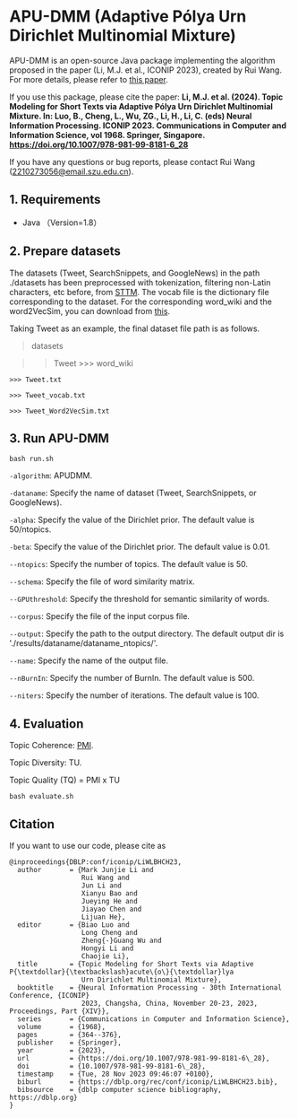 # APU-DMM (Adaptive Pólya Urn Dirichlet Multinomial Mixture)
APU-DMM is an open-source Java package implementing the algorithm proposed in the paper (Li, M.J. et al., ICONIP 2023), created by Rui Wang. For more details, please refer to [this paper](https://link.springer.com/chapter/10.1007/978-981-99-8181-6_28).

If you use this package, please cite the paper: **Li, M.J. et al. (2024). Topic Modeling for Short Texts via Adaptive Pólya Urn Dirichlet Multinomial Mixture. In: Luo, B., Cheng, L., Wu, ZG., Li, H., Li, C. (eds) Neural Information Processing. ICONIP 2023. Communications in Computer and Information Science, vol 1968. Springer, Singapore. https://doi.org/10.1007/978-981-99-8181-6_28**

If you have any questions or bug reports, please contact Rui Wang (2210273056@email.szu.edu.cn).

## 1. Requirements

- Java （Version=1.8）

## 2. Prepare datasets
The datasets (Tweet, SearchSnippets, and GoogleNews) in the path ./datasets has been preprocessed with tokenization, filtering non-Latin characters, etc before, from [STTM](https://github.com/qiang2100/STTM). The vocab file is the dictionary file corresponding to the dataset. For the corresponding word_wiki and the word2VecSim, you can download from [this](https://drive.google.com/drive/folders/1RhvgiD57TDy4Ea6ZsTAFubI7i7QlaPpD?usp=sharing). 

Taking Tweet as an example, the final dataset file path is as follows.

>datasets

>> Tweet
	>>> word_wiki
>> > 
	>>> Tweet.txt
>> > 
	>>> Tweet_vocab.txt
>> > 
	>>> Tweet_Word2VecSim.txt

## 3. Run APU-DMM
    bash run.sh

`-algorithm`: APUDMM.

`-dataname`: Specify the name of dataset (Tweet, SearchSnippets, or GoogleNews).

`-alpha`: Specify the value of the Dirichlet prior. The default value is 50/ntopics.

`-beta`: Specify the value of the Dirichlet prior. The default value is 0.01.

`--ntopics`: Specify the number of topics. The default value is 50.

`--schema`: Specify the file of word similarity matrix.

`--GPUthreshold`: Specify the threshold for semantic similarity of words.

`--corpus`: Specify the file of the input corpus file.

`--output`: Specify the path to the output directory. The default output dir is './results/dataname/dataname_ntopics/'.

`--name`: Specify the name of the output file.

`--nBurnIn`: Specify the number of BurnIn. The default value is 500.

`--niters`: Specify the number of iterations.  The default value is 100.

## 4. Evaluation
Topic Coherence: [PMI](https://github.com/jhlau/topic_interpretability).

Topic Diversity: TU.

Topic Quality (TQ) = PMI x TU

    bash evaluate.sh


## Citation
If you want to use our code, please cite as

	@inproceedings{DBLP:conf/iconip/LiWLBHCH23,
	  author       = {Mark Junjie Li and
	                  Rui Wang and
	                  Jun Li and
	                  Xianyu Bao and
	                  Jueying He and
	                  Jiayao Chen and
	                  Lijuan He},
	  editor       = {Biao Luo and
	                  Long Cheng and
	                  Zheng{-}Guang Wu and
	                  Hongyi Li and
	                  Chaojie Li},
	  title        = {Topic Modeling for Short Texts via Adaptive P{\textdollar}{\textbackslash}acute\{o\}{\textdollar}lya
	                  Urn Dirichlet Multinomial Mixture},
	  booktitle    = {Neural Information Processing - 30th International Conference, {ICONIP}
	                  2023, Changsha, China, November 20-23, 2023, Proceedings, Part {XIV}},
	  series       = {Communications in Computer and Information Science},
	  volume       = {1968},
	  pages        = {364--376},
	  publisher    = {Springer},
	  year         = {2023},
	  url          = {https://doi.org/10.1007/978-981-99-8181-6\_28},
	  doi          = {10.1007/978-981-99-8181-6\_28},
	  timestamp    = {Tue, 28 Nov 2023 09:46:07 +0100},
	  biburl       = {https://dblp.org/rec/conf/iconip/LiWLBHCH23.bib},
	  bibsource    = {dblp computer science bibliography, https://dblp.org}
	}

